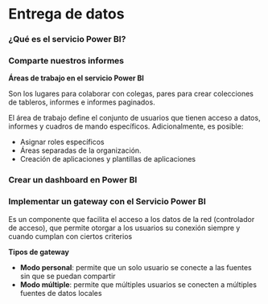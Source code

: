 # Entrega de datos

### ¿Qué es el servicio Power BI?

### Comparte nuestros informes

**Áreas de trabajo en el servicio Power BI**

Son los lugares para colaborar con colegas, pares para crear colecciones de tableros, informes e informes paginados.

El área de trabajo define el conjunto de usuarios que tienen acceso a datos, informes y cuadros de mando específicos. Adicionalmente, es posible:

* Asignar roles específicos
* Áreas separadas de la organización.
* Creación de aplicaciones y plantillas de aplicaciones

### Crear un dashboard en Power BI

### Implementar un gateway con el Servicio Power BI

Es un componente que facilita el acceso a los datos de la red (controlador de acceso), que permite otorgar a los usuarios su conexión siempre y cuando cumplan con ciertos criterios

**Tipos de gateway**

* **Modo personal**: permite que un solo usuario se conecte a las fuentes sin que se puedan compartir
* **Modo múltiple**: permite que múltiples usuarios se conecten a múltiples fuentes de datos locales
